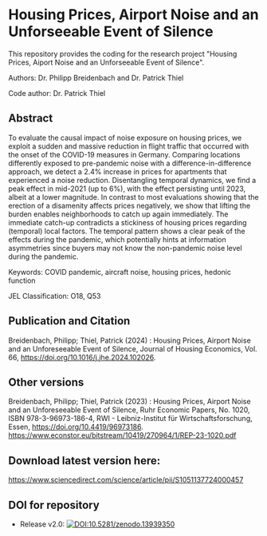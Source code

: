 # Housing Prices, Airport Noise and an Unforseeable Event of Silence

This repository provides the coding for the research project "Housing Prices,
Aiport Noise and an Unforseeable Event of Silence".

Authors: Dr. Philipp Breidenbach and Dr. Patrick Thiel

Code author: Dr. Patrick Thiel

## Abstract

To evaluate the causal impact of noise exposure on housing prices, we exploit a sudden and massive reduction in flight traffic that occurred with the onset of the COVID-19 measures in Germany. Comparing locations differently exposed to pre-pandemic noise with a difference-in-difference approach, we detect a 2.4% increase in prices for apartments that experienced a noise reduction. Disentangling temporal dynamics, we find a peak effect in mid-2021 (up to 6%), with the effect persisting until 2023, albeit at a lower magnitude. In contrast to most evaluations showing that the erection of a disamenity affects prices negatively, we show that lifting the burden enables neighborhoods to catch up again immediately. The immediate catch-up contradicts a stickiness of housing prices regarding (temporal) local factors. The temporal pattern shows a clear peak of the effects during the pandemic, which potentially hints at information asymmetries since buyers may not know the non-pandemic noise level during the pandemic.

Keywords: COVID pandemic, aircraft noise, housing prices, hedonic function

JEL Classification: O18, Q53

## Publication and Citation

Breidenbach, Philipp; Thiel, Patrick (2024) : Housing Prices, Airport
Noise and an Unforeseeable Event of Silence, Journal of Housing Economics, Vol. 66,
https://doi.org/10.1016/j.jhe.2024.102026.

## Other versions

Breidenbach, Philipp; Thiel, Patrick (2023) : Housing Prices, Airport
Noise and an Unforeseeable Event of Silence, Ruhr Economic Papers, No. 1020, ISBN
978-3-96973-186-4, RWI - Leibniz-Institut für Wirtschaftsforschung, Essen,
https://doi.org/10.4419/96973186. https://www.econstor.eu/bitstream/10419/270964/1/REP-23-1020.pdf

## Download latest version here:

https://www.sciencedirect.com/science/article/pii/S1051137724000457

## DOI for repository

- Release v2.0: [![DOI:10.5281/zenodo.13939350](http://img.shields.io/badge/DOI-10.5281/zenodo.10812938-048BC0.svg)](https://zenodo.org/account/settings/github/repository/PThie/Aviation-Noise)
